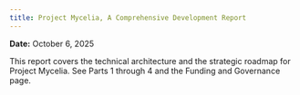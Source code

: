 ```yaml
---
title: Project Mycelia, A Comprehensive Development Report
---
```


**Date:** October 6, 2025

This report covers the technical architecture and the strategic roadmap for Project Mycelia. See Parts 1 through 4 and the Funding and Governance page.

